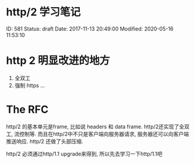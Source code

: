 # http/2 学习笔记


ID: 581
Status: draft
Date: 2017-11-13 20:49:00
Modified: 2020-05-16 11:53:10


# http 2 明显改进的地方

1. 全双工
2. 强制 https
...


# The RFC

http/2 的基本单元是frame, 比如说 headers 和 data frame. http/2还实现了全双工, 流控制等. 而且在http/2中不只是客户端向服务器请求, 服务器还可以向客户端推送响应. http/2 还做了头部压缩.

http/2 必须通过http/1.1 upgrade来得到, 所以先去学习一下http/1.1吧